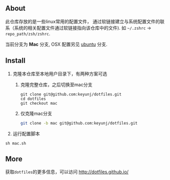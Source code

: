 ## About

此仓库存放的是一些linux常用的配置文件， 通过软链接建立与系统配置文件的联系（系统的相关配置文件通过软链接指向该仓库中的文件). 如 `~/.zshrc` -> `repo_path/zsh/zshrc`.

当前分支为 **Mac** 分支, OSX 配置另见 [ubuntu](https://github.com/keyunj/dotfiles/tree/ubuntu) 分支.

## Install

1. 克隆本仓库至本地用户目录下，有两种方案可选
   
   1. 克隆完整仓库，之后切换至mac分支
   
      ```shell
      git clone git@github.com:keyunj/dotfiles.git
      cd dotfiles
      git checkout mac
      ```
   
   2. 仅克隆mac分支
   
      ```sh
      git clone -b mac git@github.com:keyunj/dotfiles.git
      ```
   
2. 运行配置脚本

``` shell
sh mac.sh
```

## More

获取`dotfiles`的更多信息，可以访问 http://dotfiles.github.io/